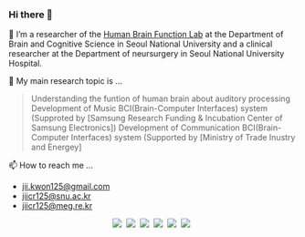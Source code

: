 ### Hi there 👋


🔭 I’m a researcher of the [Human Brain Function Lab](https://www.hbf.re.kr/)  at the Department of Brain and Cognitive Science in Seoul National University and a clinical researcher at the Department of neursurgery in Seoul National University Hospital.

🌱 My main research topic is ...
> Understanding the funtion of human brain about auditory processing
> Development of Music BCI(Brain-Computer Interfaces) system (Supproted by [Samsung Research Funding & Incubation Center of Samsung Electronics])
> Development of Communication BCI(Brain-Computer Interfaces) system (Supported by [Ministry of Trade Inustry and Energey]

📫 How to reach me ...
  - jii.kwon125@gmail.com
  - jiicr125@snu.ac.kr
  - jiicr125@meg.re.kr


<p align="center">
<img src="https://img.shields.io/badge/Python-3766AB?style=flat-square&logo=Python&logoColor=white"/></a>&nbsp 
<img src="https://img.shields.io/badge/-Matlab-8f231d?style=flat-square"/></a>&nbsp 
<img src="https://img.shields.io/badge/Origin-F56C2D?style=flat-square&logo=Origin&logoColor=white"/></a>&nbsp
<img src="https://img.shields.io/badge/LaTeX-008080?style=flat-square&logo=LaTeX&logoColor=white"/></a>&nbsp 
<img src="https://img.shields.io/badge/Mendeley-9D1620?style=flat-square&logo=Mendeley&logoColor=white"/></a>&nbsp 
<img src="https://img.shields.io/badge/Endnote-ECD53F?style=flat-square&logo=.ENV&logoColor=white"/></a>&nbsp 
